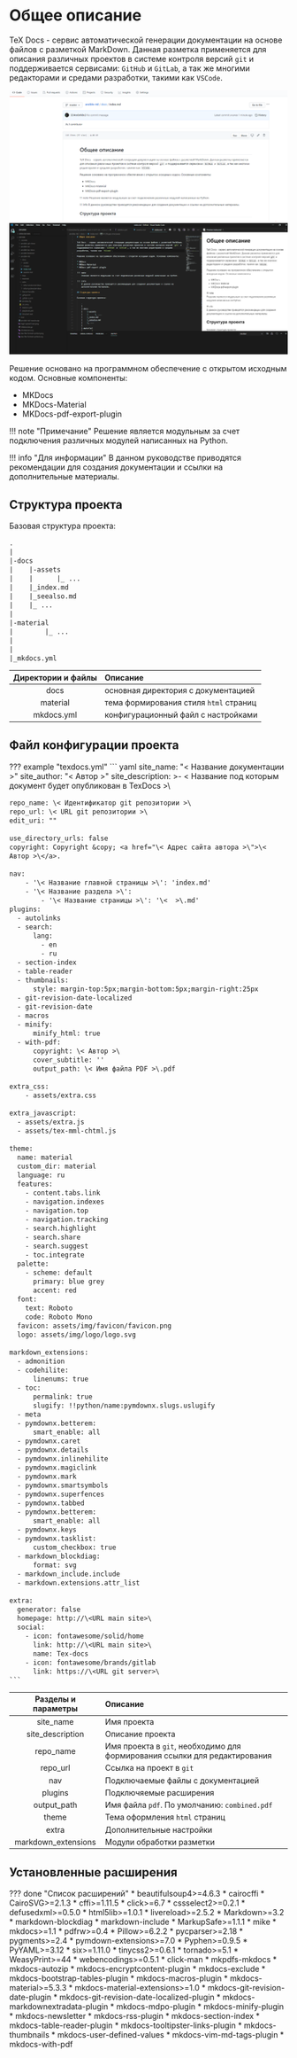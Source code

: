 # Общее описание

TeX Docs - сервис автоматической генерации документации на основе файлов с разметкой MarkDown. Данная разметка применяется для описания различных проектов в системе контроля версий `git` и поддерживается сервисами: `GitHub` и `GitLab`, а так же многими редакторами и средами разработки, такими как `VSCode`.

![GitHub](images/github.PNG)
![VSCode](images/vscode.PNG)

Решение основано на программном обеспечение с открытом исходным кодом. Основные компоненты:

* MKDocs
* MKDocs-Material
* MKDocs-pdf-export-plugin

!!! note "Примечание"
    Решение является модульным за счет подключения различных модулей написанных на Python.

!!! info "Для информации"
    В данном руководстве приводятся рекомендации для создания документации и ссылки на дополнительные материалы. 

## Структура проекта

Базовая структура проекта:

    .
    |
    |-docs
    |    |-assets
    |    |      |_ ...  
    |    |_index.md
    |    |_seealso.md
    |    |_ ...
    |
    |-material
    |        |_ ...
    |
    |
    |_mkdocs.yml

| Директории и файлы       | Описание                                |
|:------------------------:|:----------------------------------------|
| docs                     | основная директория с документацией     |
| material                 | тема формирования стиля `html` страниц  |
| mkdocs.yml               | конфигурационный файл с настройками     |

## Файл конфигурации проекта  

??? example "texdocs.yml"
    ``` yaml
    site_name: "\< Название документации >\"
    site_author: "\< Автор >\"
    site_description: >-
      \< Название под которым документ будет опубликован в TexDocs >\
    
    repo_name: \< Идентификатор git репозитории >\
    repo_url: \< URL git репозитории >\
    edit_uri: ""
    
    use_directory_urls: false
    copyright: Copyright &copy; <a href="\< Адрес сайта автора >\">\< Автор >\</a>.
    
    nav:
        - '\< Название главной страницы >\': 'index.md'
        - '\< Название раздела >\':
            - '\< Название страницы >\': '\<  >\.md'
    plugins:
      - autolinks
      - search:
          lang:
            - en
            - ru
      - section-index
      - table-reader
      - thumbnails:
          style: margin-top:5px;margin-bottom:5px;margin-right:25px  
      - git-revision-date-localized
      - git-revision-date
      - macros
      - minify:
          minify_html: true
      - with-pdf:
          copyright: \< Автор >\
          cover_subtitle: ''
          output_path: \< Имя файла PDF >\.pdf
    
    extra_css:
        - assets/extra.css
    
    extra_javascript:
      - assets/extra.js
      - assets/tex-mml-chtml.js
    
    theme:
      name: material
      custom_dir: material
      language: ru
      features:
        - content.tabs.link
        - navigation.indexes
        - navigation.top
        - navigation.tracking
        - search.highlight
        - search.share
        - search.suggest
        - toc.integrate
      palette:
        - scheme: default
          primary: blue grey
          accent: red
      font:
        text: Roboto
        code: Roboto Mono
      favicon: assets/img/favicon/favicon.png
      logo: assets/img/logo/logo.svg
    
    markdown_extensions:
      - admonition
      - codehilite:
          linenums: true
      - toc:
          permalink: true
          slugify: !!python/name:pymdownx.slugs.uslugify
      - meta
      - pymdownx.betterem:
          smart_enable: all
      - pymdownx.caret
      - pymdownx.details
      - pymdownx.inlinehilite
      - pymdownx.magiclink
      - pymdownx.mark
      - pymdownx.smartsymbols
      - pymdownx.superfences
      - pymdownx.tabbed
      - pymdownx.betterem:
          smart_enable: all
      - pymdownx.keys
      - pymdownx.tasklist:
          custom_checkbox: true
      - markdown_blockdiag:
          format: svg
      - markdown_include.include
      - markdown.extensions.attr_list 
    
    extra:
      generator: false
      homepage: http://\<URL main site>\
      social:
        - icon: fontawesome/solid/home
          link: http://\<URL main site>\
          name: Tex-docs
        - icon: fontawesome/brands/gitlab
          link: https://\<URL git server>\
    ```

| Разделы и параметры      | Описание                                                                    |
|:------------------------:|:----------------------------------------------------------------------------|
| site_name                | Имя проекта                                                                 |
| site_description         | Описание проекта                                                            |
| repo_name                | Имя проекта в `git`, необходимо для формирования ссылки для редактирования  |
| repo_url                 | Ссылка на проект в `git`                                                    |
| nav                      | Подключаемые файлы с документацией                                          |
| plugins                  | Подключяемые расширения                                                     |
| output_path              | Имя файла `pdf`. По умолчанию: `combined.pdf`                               |
| theme                    | Тема оформления `html` страниц                                              |
| extra                    | Дополнительные настройки                                                    |
| markdown_extensions      | Модули обработки разметки                                                   |

## Установленные расширения

??? done "Список расширений"
    * beautifulsoup4>=4.6.3
    * cairocffi
    * CairoSVG>=2.1.3
    * cffi>=1.11.5
    * click>=6.7
    * cssselect2>=0.2.1
    * defusedxml>=0.5.0
    * html5lib>=1.0.1
    * livereload>=2.5.2
    * Markdown>=3.2
    * markdown-blockdiag
    * markdown-include
    * MarkupSafe>=1.1.1
    * mike
    * mkdocs>=1.1
    * pdfrw>=0.4
    * Pillow>=6.2.2
    * pycparser>=2.18
    * pygments>=2.4
    * pymdown-extensions>=7.0
    * Pyphen>=0.9.5
    * PyYAML>=3.12
    * six>=1.11.0
    * tinycss2>=0.6.1
    * tornado>=5.1
    * WeasyPrint>=44
    * webencodings>=0.5.1
    * click-man
    * mkpdfs-mkdocs
    * mkdocs-autozip
    * mkdocs-encryptcontent-plugin
    * mkdocs-exclude
    * mkdocs-bootstrap-tables-plugin
    * mkdocs-macros-plugin
    * mkdocs-material>=5.3.3
    * mkdocs-material-extensions>=1.0
    * mkdocs-git-revision-date-plugin
    * mkdocs-git-revision-date-localized-plugin
    * mkdocs-markdownextradata-plugin
    * mkdocs-mdpo-plugin
    * mkdocs-minify-plugin
    * mkdocs-newsletter
    * mkdocs-rss-plugin
    * mkdocs-section-index
    * mkdocs-table-reader-plugin
    * mkdocs-tooltipster-links-plugin
    * mkdocs-thumbnails
    * mkdocs-user-defined-values
    * mkdocs-vim-md-tags-plugin
    * mkdocs-with-pdf
